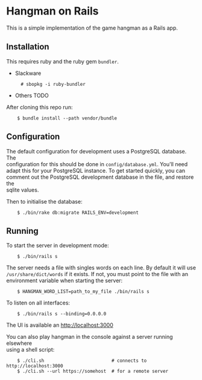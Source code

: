 # Hangman on Rails

This is a simple implementation of the game hangman as a Rails app.

## Installation

This requires ruby and the ruby gem `bundler`.

* Slackware

        # sbopkg -i ruby-bundler

* Others TODO

After cloning this repo run:

        $ bundle install --path vendor/bundle

## Configuration

The default configuration for development uses a PostgreSQL database. The  
configuration for this should be done in `config/database.yml`. You'll need  
adapt this for your PostgreSQL instance. To get started quickly, you can  
comment out the PostgreSQL development database in the file, and restore the  
sqlite values.

Then to initialise the database:

        $ ./bin/rake db:migrate RAILS_ENV=development

## Running

To start the server in development mode:

        $ ./bin/rails s

The server needs a file with singles words on each line. By default it will use  
`/usr/share/dict/words` if it exists. If not, you must point to the file with an  
environment variable when starting the server:

        $ HANGMAN_WORD_LIST=path_to_my_file ./bin/rails s

To listen on all interfaces:

        $ ./bin/rails s --binding=0.0.0.0

The UI is available an [http://localhost:3000](http://localhost:3000)

You can also play hangman in the console against a server running elsewhere  
using a shell script:

        $ ./cli.sh                         # connects to http://localhost:3000
        $ ./cli.sh --url https://somehost  # for a remote server
